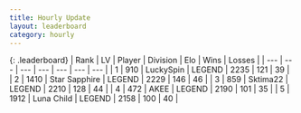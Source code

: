 ```yaml
---
title: Hourly Update
layout: leaderboard
category: hourly
---
```


{: .leaderboard}
| Rank | LV | Player | Division | Elo | Wins | Losses |
| --- | --- | --- | --- | --- | --- | --- |
| <span data-change="0">1</span> | 910 | <span title="ID: 498412">LuckySpin</span> | LEGEND | <span data-change="0">2235</span> | <span data-change="0">121</span> | <span data-change="0">39</span> |
| <span data-change="0">2</span> | 1410 | <span title="ID: 315148">Star Sapphire</span> | LEGEND | <span data-change="0">2229</span> | <span data-change="0">146</span> | <span data-change="0">46</span> |
| <span data-change="0">3</span> | 859 | <span title="ID: 353063">Sktima22</span> | LEGEND | <span data-change="0">2210</span> | <span data-change="0">128</span> | <span data-change="0">44</span> |
| <span data-change="0">4</span> | 472 | <span title="ID: 455100">AKEE</span> | LEGEND | <span data-change="0">2190</span> | <span data-change="0">101</span> | <span data-change="0">35</span> |
| <span data-change="1">5</span> | 1912 | <span title="ID: 164871">Luna Child</span> | LEGEND | <span data-change="7">2158</span> | <span data-change="1">100</span> | <span data-change="0">40</span> |